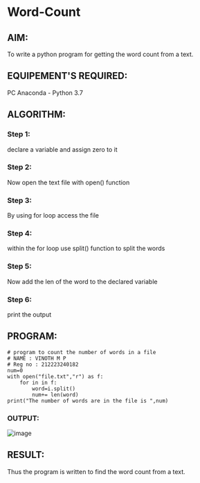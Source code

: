 # Word-Count
## AIM:
To write a python program for getting the word count from a text.
## EQUIPEMENT'S REQUIRED: 
PC
Anaconda - Python 3.7
## ALGORITHM: 
### Step 1:
declare a variable and assign zero to it
### Step 2: 
Now open the text file with open() function
### Step 3: 
By using for loop access the file 
### Step 4:  
within the for loop use split() function to split the words
### Step 5: 
Now add the len of the word to the declared variable
### Step 6: 
print the output
## PROGRAM:
```
# program to count the number of words in a file
# NAME : VINOTH M P
# Reg no : 212223240182
num=0
with open("file.txt","r") as f:
    for in in f:
        word=i.split()
        num+= len(word)
print("The number of words are in the file is ",num)
```
### OUTPUT:
![image](https://github.com/vinothmp21102005/Word-Count/assets/145972215/0c19fbc5-a3a7-4223-9a1a-ca59e1c347e1)




## RESULT:
Thus the program is written to find the word count from a text.
